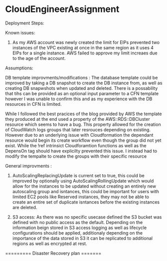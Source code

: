 # CloudEngineerAssignment
Deployment Steps: 

Known issues: 
1. As my AWS account was newly created the limit for EIPs prevented two instances of the VPC existing at once in the same region as it uses 4 EIPs for a single instance. AWS failed to approve my limit increaes due to the age of the account. 

Assumptions:


DB template improvments/modifications : The database template could be improved by taking a DB snapshot to create the DB instance from, as well as creating DB snapwshots when updated and deleted. There is a possability that tihs can be provided as an optional input parameter to a CFN template however I was unable to confirm this and as my experience with the DB resources in CFN is limited. 

While I followed the best pracices of the blog provided by AWS the template they produced at the end used a property of the AWS::RDS::DBCluster resource which seems to have a bug. This property allowed for the creation of CloudWatch logs groups that later resrouces depending on existing. However due to an underlying issue with Cloudformation the dependant resource would begin its create workflow even though the group did not yet exist. While the !ref intrinsict Cloudforamtion functions as well as the DepensOn tag should have explicilty prevented this issue. I instead had to modify the tempalte to create the groups with their specific resource 

General improvments : 

1. AutoScalingReplacingUpdate is current set to true, this could be improved by optionally using   AutoScalingRollingUpdate which would allow for the instances to be updated without creating an entirely new autoscaling group and isntances, this could be important for users with limited EC2 pools like Reserved instances, they may not be able to create an entire set of duplicate isntances before the existing instances are deleted.  

2. S3 access: As there was no specific usecase defined the S3 bucket was defined with no public access as the default. Depending on the information beign stored in S3 access logging as well as lifecycle configurations should be applied, additionaly depending on the importance of the data stored in S3 it can be replicated to additional regions as well as encrypted at rest. 

========= Disaster Recovery plan =======